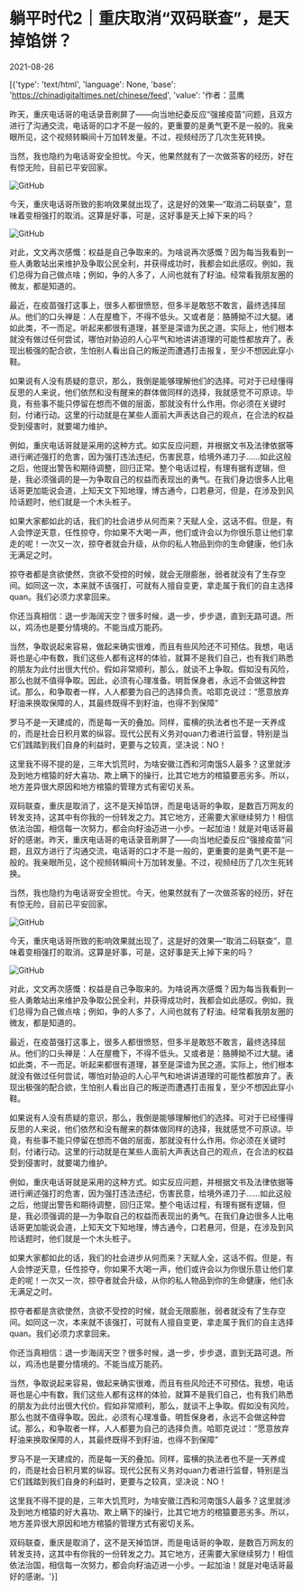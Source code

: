 # 躺平时代2｜重庆取消“双码联查”，是天掉馅饼？

2021-08-26

[{'type': 'text/html', 'language': None, 'base': 'https://chinadigitaltimes.net/chinese/feed', 'value': '作者：蓝鹰

昨天，重庆电话哥的电话录音刷屏了——向当地纪委反应“强接疫苗”问题，且双方进行了沟通交流，电话哥的口才不是一般的，更重要的是勇气更不是一般的。我亲眼所见，这个视频转瞬间十万加转发量。不过，视频经历了几次生死转换。

当然，我也隐约为电话哥安全担忧。今天，他果然就有了一次做茶客的经历，好在有惊无险，目前已平安回家。

![GitHub](https://chinadigitaltimes.net/chinese/files/2021/08/post-669995-61270cdfd4643.png)

今天，重庆电话哥所致的影响效果就出现了，这是好的效果—“取消二码联查”，意味着变相强打的取消。这算是好事，可是，这好事是天上掉下来的吗？

![GitHub](https://chinadigitaltimes.net/chinese/files/2021/08/post-669995-61270ce01e2d6.png)

对此，文文再次感慨：权益是自己争取来的。为啥说再次感慨？因为每当我看到一些人勇敢站出来维护及争取公民全利，并获得成功时，我都会如此感叹。例如，我们总得为自己做点啥；例如，争的人多了，人间也就有了籽油。经常看我朋友圈的微友，都是知道的。

最近，在疫苗强打这事上，很多人都很愤怒，但多半是敢怒不敢言，最终选择屈从。他们的口头禅是：人在屋檐下，不得不低头。又或者是：胳膊拗不过大腿。诸如此类，不一而足。听起来都很有道理，甚至是深谙为民之道。实际上，他们根本就没有做过任何尝试，哪怕对胁迫的人心平气和地讲讲道理的可能性都放弃了。表现出极强的配合欲，生怕别人看出自己的叛逆而遭遇打击报复，至少不想因此穿小鞋。

如果说有人没有质疑的意识，那么，我倒是能够理解他们的选择。可对于已经懂得反思的人来说，他们依然和没有醒来的群体做同样的选择，我就感觉不可原谅。毕竟，有些事不能只停留在想而不做的层面，那就没有什么作用。你必须在关键时刻，付诸行动。这里的行动就是在某些人面前大声表达自己的观点，在合法的权益受到侵害时，就要竭力维护。

例如，重庆电话哥就是采用的这种方式。如实反应问题，并根据文书及法律依据等进行阐述强打的危害，因为强打违法违纪，伤害民意，给境外递刀子&#8230;&#8230;如此这般之后，他提出警告和期待调整，回归正常。整个电话过程，有理有据有逻辑，但是，我必须强调的是—为争取自己的权益而表现出的勇气。在我们身边很多人比电话哥更加能说会道，上知天文下知地理，博古通今，口若悬河，但是，在涉及到风险话题时，他们就是一个木头桩子。

如果大家都如此的话，我们的社会进步从何而来？天赋人全，这话不假。但是，有人会悖逆天意，任性掠夺，你如果不大喝一声，他们或许会以为你很乐意让他们拿走的呢！一次又一次，掠夺者就会升级，从你的私人物品到你的生命健康，他们永无满足之时。

掠夺者都是贪欲使然，贪欲不受控的时候，就会无限膨胀，弱者就没有了生存空间。如同这一次，本来就不该强打，可就有人擅自变更，拿走属于我们的自主选择quan。我们必须力求拿回来。

你还当真相信：退一步海阔天空？很多时候，退一步，步步退，直到无路可退。所以，鸡汤也是要分情境的。不能当成万能药。

当然，争取说起来容易，做起来确实很难，而且有些风险还不可预估。我想，电话哥也是心中有数，我们这些人都有这样的体验，就算不是我们自己，也有我们熟悉的朋友为此付出很大代价。假如非常顺利，那么，就谈不上争取。假如没有风险，那么也就不值得争取。因此，必须有心理准备。明哲保身者，永远不会做这种尝试。那么，和争取者一样，人人都要为自己的选择负责。哈耶克说过：“愿意放弃籽油来换取保障的人，其最终既得不到籽油，也得不到保障”

罗马不是一天建成的，而是每一天的叠加。同样，蛮横的执法者也不是一天养成的，而是社会日积月累的纵容。现代公民有义务对quan力者进行监督，特别是当它们践踏到我们自身的利益时，更要与之较真，坚决说：NO！

这里我不得不提的是，三年大饥荒时，为啥安徽江西和河南饿S人最多？这里就涉及到地方棺猿的好大喜功、欺上瞒下的操行，比其它地方的棺猿要恶劣多。所以，地方差异很大原因和地方棺猿的管理方式有密切关系。

双码联查，重庆是取消了，这不是天掉馅饼，而是电话哥的争取，是数百万网友的转发支持，这其中有你我的一份转发之力。其它地方，还需要大家继续努力！相信依法治国，相信每一次努力，都会向籽油迈进一小步。一起加油！就是对电话哥最好的感谢。昨天，重庆电话哥的电话录音刷屏了——向当地纪委反应“强接疫苗”问题，且双方进行了沟通交流，电话哥的口才不是一般的，更重要的是勇气更不是一般的。我亲眼所见，这个视频转瞬间十万加转发量。不过，视频经历了几次生死转换。

当然，我也隐约为电话哥安全担忧。今天，他果然就有了一次做茶客的经历，好在有惊无险，目前已平安回家。

![GitHub](https://chinadigitaltimes.net/chinese/files/2021/08/post-669995-61270cdfd4643.png)

今天，重庆电话哥所致的影响效果就出现了，这是好的效果—“取消二码联查”，意味着变相强打的取消。这算是好事，可是，这好事是天上掉下来的吗？

![GitHub](https://chinadigitaltimes.net/chinese/files/2021/08/post-669995-61270ce01e2d6.png)

对此，文文再次感慨：权益是自己争取来的。为啥说再次感慨？因为每当我看到一些人勇敢站出来维护及争取公民全利，并获得成功时，我都会如此感叹。例如，我们总得为自己做点啥；例如，争的人多了，人间也就有了籽油。经常看我朋友圈的微友，都是知道的。

最近，在疫苗强打这事上，很多人都很愤怒，但多半是敢怒不敢言，最终选择屈从。他们的口头禅是：人在屋檐下，不得不低头。又或者是：胳膊拗不过大腿。诸如此类，不一而足。听起来都很有道理，甚至是深谙为民之道。实际上，他们根本就没有做过任何尝试，哪怕对胁迫的人心平气和地讲讲道理的可能性都放弃了。表现出极强的配合欲，生怕别人看出自己的叛逆而遭遇打击报复，至少不想因此穿小鞋。

如果说有人没有质疑的意识，那么，我倒是能够理解他们的选择。可对于已经懂得反思的人来说，他们依然和没有醒来的群体做同样的选择，我就感觉不可原谅。毕竟，有些事不能只停留在想而不做的层面，那就没有什么作用。你必须在关键时刻，付诸行动。这里的行动就是在某些人面前大声表达自己的观点，在合法的权益受到侵害时，就要竭力维护。

例如，重庆电话哥就是采用的这种方式。如实反应问题，并根据文书及法律依据等进行阐述强打的危害，因为强打违法违纪，伤害民意，给境外递刀子&#8230;&#8230;如此这般之后，他提出警告和期待调整，回归正常。整个电话过程，有理有据有逻辑，但是，我必须强调的是—为争取自己的权益而表现出的勇气。在我们身边很多人比电话哥更加能说会道，上知天文下知地理，博古通今，口若悬河，但是，在涉及到风险话题时，他们就是一个木头桩子。

如果大家都如此的话，我们的社会进步从何而来？天赋人全，这话不假。但是，有人会悖逆天意，任性掠夺，你如果不大喝一声，他们或许会以为你很乐意让他们拿走的呢！一次又一次，掠夺者就会升级，从你的私人物品到你的生命健康，他们永无满足之时。

掠夺者都是贪欲使然，贪欲不受控的时候，就会无限膨胀，弱者就没有了生存空间。如同这一次，本来就不该强打，可就有人擅自变更，拿走属于我们的自主选择quan。我们必须力求拿回来。

你还当真相信：退一步海阔天空？很多时候，退一步，步步退，直到无路可退。所以，鸡汤也是要分情境的。不能当成万能药。

当然，争取说起来容易，做起来确实很难，而且有些风险还不可预估。我想，电话哥也是心中有数，我们这些人都有这样的体验，就算不是我们自己，也有我们熟悉的朋友为此付出很大代价。假如非常顺利，那么，就谈不上争取。假如没有风险，那么也就不值得争取。因此，必须有心理准备。明哲保身者，永远不会做这种尝试。那么，和争取者一样，人人都要为自己的选择负责。哈耶克说过：“愿意放弃籽油来换取保障的人，其最终既得不到籽油，也得不到保障”

罗马不是一天建成的，而是每一天的叠加。同样，蛮横的执法者也不是一天养成的，而是社会日积月累的纵容。现代公民有义务对quan力者进行监督，特别是当它们践踏到我们自身的利益时，更要与之较真，坚决说：NO！

这里我不得不提的是，三年大饥荒时，为啥安徽江西和河南饿S人最多？这里就涉及到地方棺猿的好大喜功、欺上瞒下的操行，比其它地方的棺猿要恶劣多。所以，地方差异很大原因和地方棺猿的管理方式有密切关系。

双码联查，重庆是取消了，这不是天掉馅饼，而是电话哥的争取，是数百万网友的转发支持，这其中有你我的一份转发之力。其它地方，还需要大家继续努力！相信依法治国，相信每一次努力，都会向籽油迈进一小步。一起加油！就是对电话哥最好的感谢。'}]